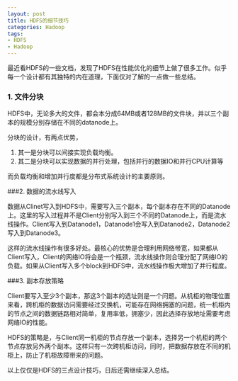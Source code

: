 ```yaml
---
layout: post
title: HDFS的细节技巧
categories: Hadoop
tags:
- HDFS
- Hadoop
---
```


最近看HDFS的一些文档，发现了HDFS在性能优化的细节上做了很多工作。似乎每一个设计都有其独特的内在道理，下面仅对了解的一点做一些总结。

### 1. 文件分块
HDFS中，无论多大的文件，都会本分成64MB或者128MB的文件块，并以三个副本的规模分别存储在不同的datanode上。

分块的设计，有两点优势，

1. 其一是分块可以间接实现负载均衡。
2. 其二是分块可以实现数据的并行处理，包括并行的数据IO和并行CPU计算等

而负载均衡和增加并行度都是分布式系统设计的主要原则。

###2. 数据的流水线写入

数据从Clinet写入到HDFS中，需要写入三个副本，每个副本存在不同的Datanode上。这里的写入过程并不是Client分别写入到三个不同的Datanode上，而是流水线操作。Client写入到Datanode1，Datanode1会写入到Datanode2，Datanode2写入到Datanode3。

这样的流水线操作有很多好处。最核心的优势是合理利用网络带宽，如果都从Client写入，Client的网络IO将会是一个瓶颈，流水线操作则合理分配了网络IO的负载。如果从Client写入多个block到HDFS中，流水线操作极大增加了并行程度。

###3. 副本存放策略

Client要写入至少3个副本，那这3个副本的选址则是一个问题。从机柜的物理位置来看，跨机柜的数据访问需要经过交换机，可能存在网络拥塞的问题，统一机柜内的节点之间的数据链路相对简单，复用率低，拥塞少，因此选择存放地址需要考虑网络IO的性能。

HDFS的策略是，与Client同一机柜的节点存放一个副本，选择另一个机柜的两个节点存放另外两个副本。这样只有一次跨机柜访问，同时，把数据存放在不同的机柜上，防止了机柜故障带来的问题。

以上仅仅是HDFS的三点设计技巧，日后还需继续深入总结。